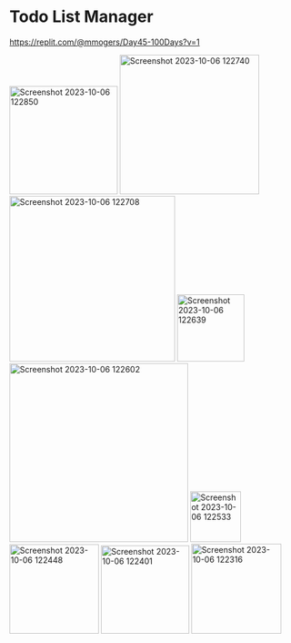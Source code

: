 # Todo List Manager
https://replit.com/@mmogers/Day45-100Days?v=1

<img width="190" alt="Screenshot 2023-10-06 122850" src="https://github.com/mmogers/python_study_45/assets/86738043/77516e6e-4c09-46ad-9d30-4704f6e79207">
<img width="245" alt="Screenshot 2023-10-06 122740" src="https://github.com/mmogers/python_study_45/assets/86738043/332a23c1-1602-485b-9c02-978e9f85140b">
<img width="291" alt="Screenshot 2023-10-06 122708" src="https://github.com/mmogers/python_study_45/assets/86738043/c787eeea-09cd-4fa1-8e1c-be18267e800d">
<img width="118" alt="Screenshot 2023-10-06 122639" src="https://github.com/mmogers/python_study_45/assets/86738043/c4640944-1d7c-4365-8738-a937e91fbb1a">
<img width="314" alt="Screenshot 2023-10-06 122602" src="https://github.com/mmogers/python_study_45/assets/86738043/1dcb273a-31f1-46c7-b319-c9a7a6a253bc">
<img width="89" alt="Screenshot 2023-10-06 122533" src="https://github.com/mmogers/python_study_45/assets/86738043/ced209a2-8005-4c43-a17e-0540df2e6825">
<img width="157" alt="Screenshot 2023-10-06 122448" src="https://github.com/mmogers/python_study_45/assets/86738043/fedeb13b-d281-4e70-a953-644b78f71d60">
<img width="155" alt="Screenshot 2023-10-06 122401" src="https://github.com/mmogers/python_study_45/assets/86738043/f01dc3eb-424a-4e01-aad6-3aecf69a7f46">
<img width="158" alt="Screenshot 2023-10-06 122316" src="https://github.com/mmogers/python_study_45/assets/86738043/4f0b4cf8-6780-4b1e-a201-7e3f28d589f9">
